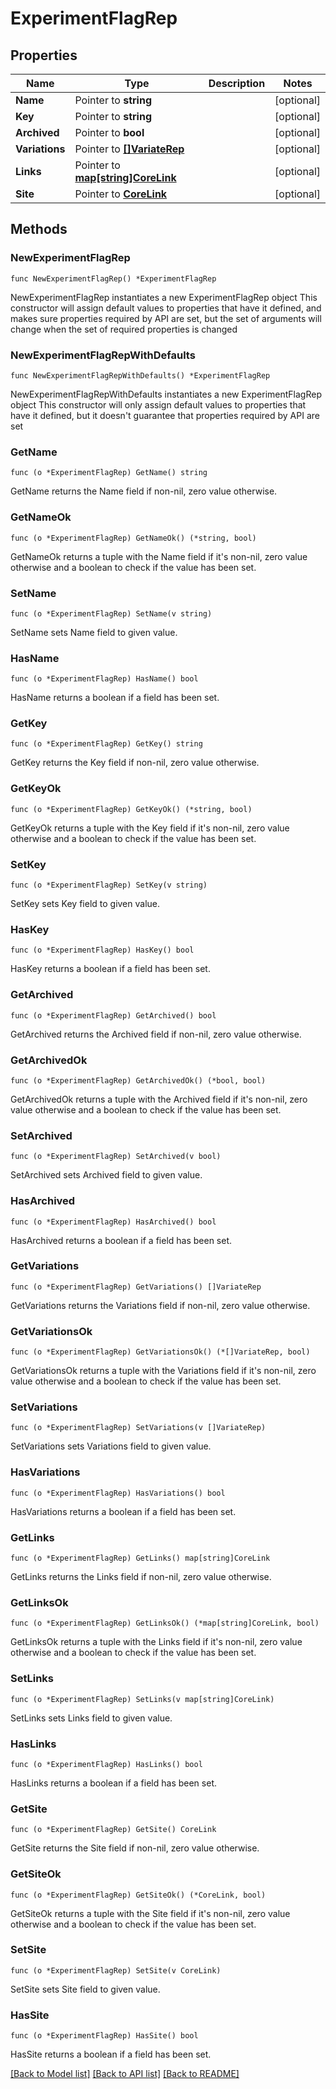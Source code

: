 # ExperimentFlagRep

## Properties

Name | Type | Description | Notes
------------ | ------------- | ------------- | -------------
**Name** | Pointer to **string** |  | [optional] 
**Key** | Pointer to **string** |  | [optional] 
**Archived** | Pointer to **bool** |  | [optional] 
**Variations** | Pointer to [**[]VariateRep**](VariateRep.md) |  | [optional] 
**Links** | Pointer to [**map[string]CoreLink**](CoreLink.md) |  | [optional] 
**Site** | Pointer to [**CoreLink**](CoreLink.md) |  | [optional] 

## Methods

### NewExperimentFlagRep

`func NewExperimentFlagRep() *ExperimentFlagRep`

NewExperimentFlagRep instantiates a new ExperimentFlagRep object
This constructor will assign default values to properties that have it defined,
and makes sure properties required by API are set, but the set of arguments
will change when the set of required properties is changed

### NewExperimentFlagRepWithDefaults

`func NewExperimentFlagRepWithDefaults() *ExperimentFlagRep`

NewExperimentFlagRepWithDefaults instantiates a new ExperimentFlagRep object
This constructor will only assign default values to properties that have it defined,
but it doesn't guarantee that properties required by API are set

### GetName

`func (o *ExperimentFlagRep) GetName() string`

GetName returns the Name field if non-nil, zero value otherwise.

### GetNameOk

`func (o *ExperimentFlagRep) GetNameOk() (*string, bool)`

GetNameOk returns a tuple with the Name field if it's non-nil, zero value otherwise
and a boolean to check if the value has been set.

### SetName

`func (o *ExperimentFlagRep) SetName(v string)`

SetName sets Name field to given value.

### HasName

`func (o *ExperimentFlagRep) HasName() bool`

HasName returns a boolean if a field has been set.

### GetKey

`func (o *ExperimentFlagRep) GetKey() string`

GetKey returns the Key field if non-nil, zero value otherwise.

### GetKeyOk

`func (o *ExperimentFlagRep) GetKeyOk() (*string, bool)`

GetKeyOk returns a tuple with the Key field if it's non-nil, zero value otherwise
and a boolean to check if the value has been set.

### SetKey

`func (o *ExperimentFlagRep) SetKey(v string)`

SetKey sets Key field to given value.

### HasKey

`func (o *ExperimentFlagRep) HasKey() bool`

HasKey returns a boolean if a field has been set.

### GetArchived

`func (o *ExperimentFlagRep) GetArchived() bool`

GetArchived returns the Archived field if non-nil, zero value otherwise.

### GetArchivedOk

`func (o *ExperimentFlagRep) GetArchivedOk() (*bool, bool)`

GetArchivedOk returns a tuple with the Archived field if it's non-nil, zero value otherwise
and a boolean to check if the value has been set.

### SetArchived

`func (o *ExperimentFlagRep) SetArchived(v bool)`

SetArchived sets Archived field to given value.

### HasArchived

`func (o *ExperimentFlagRep) HasArchived() bool`

HasArchived returns a boolean if a field has been set.

### GetVariations

`func (o *ExperimentFlagRep) GetVariations() []VariateRep`

GetVariations returns the Variations field if non-nil, zero value otherwise.

### GetVariationsOk

`func (o *ExperimentFlagRep) GetVariationsOk() (*[]VariateRep, bool)`

GetVariationsOk returns a tuple with the Variations field if it's non-nil, zero value otherwise
and a boolean to check if the value has been set.

### SetVariations

`func (o *ExperimentFlagRep) SetVariations(v []VariateRep)`

SetVariations sets Variations field to given value.

### HasVariations

`func (o *ExperimentFlagRep) HasVariations() bool`

HasVariations returns a boolean if a field has been set.

### GetLinks

`func (o *ExperimentFlagRep) GetLinks() map[string]CoreLink`

GetLinks returns the Links field if non-nil, zero value otherwise.

### GetLinksOk

`func (o *ExperimentFlagRep) GetLinksOk() (*map[string]CoreLink, bool)`

GetLinksOk returns a tuple with the Links field if it's non-nil, zero value otherwise
and a boolean to check if the value has been set.

### SetLinks

`func (o *ExperimentFlagRep) SetLinks(v map[string]CoreLink)`

SetLinks sets Links field to given value.

### HasLinks

`func (o *ExperimentFlagRep) HasLinks() bool`

HasLinks returns a boolean if a field has been set.

### GetSite

`func (o *ExperimentFlagRep) GetSite() CoreLink`

GetSite returns the Site field if non-nil, zero value otherwise.

### GetSiteOk

`func (o *ExperimentFlagRep) GetSiteOk() (*CoreLink, bool)`

GetSiteOk returns a tuple with the Site field if it's non-nil, zero value otherwise
and a boolean to check if the value has been set.

### SetSite

`func (o *ExperimentFlagRep) SetSite(v CoreLink)`

SetSite sets Site field to given value.

### HasSite

`func (o *ExperimentFlagRep) HasSite() bool`

HasSite returns a boolean if a field has been set.


[[Back to Model list]](../README.md#documentation-for-models) [[Back to API list]](../README.md#documentation-for-api-endpoints) [[Back to README]](../README.md)



